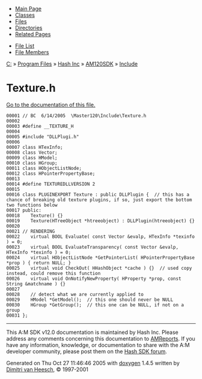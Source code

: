 <div class="tabs">

- [Main Page](index.md)
- [Classes](annotated.md)
- <span id="current">[Files](files.md)</span>
- [Directories](dirs.md)
- [Related Pages](pages.md)

</div>

<div class="tabs">

- [File List](files.md)
- [File Members](globals.md)

</div>

<div class="nav">

<a href="dir_C_3A_2F.md" class="el">C:</a> » <a href="dir_C_3A_2FProgram_20Files_2F.md" class="el">Program Files</a> » <a href="dir_C_3A_2FProgram_20Files_2FHash_20Inc_2F.md" class="el">Hash Inc</a> » <a href="dir_C_3A_2FProgram_20Files_2FHash_20Inc_2FAM120SDK_2F.md" class="el">AM120SDK</a> » <a href="dir_C_3A_2FProgram_20Files_2FHash_20Inc_2FAM120SDK_2FInclude_2F.md" class="el">Include</a>

</div>

# Texture.h

[Go to the documentation of this file.](Texture_8h.md)

<div class="fragment">

``` fragment
00001 // BC  6/14/2005  \Master120\Include\Texture.h
00002 
00003 #define __TEXTURE_H
00004 
00005 #include "DLLPlugi.h"
00006 
00007 class HTexInfo;
00008 class Vector;
00009 class HModel;
00010 class HGroup;
00011 class HObjectListNode;
00012 class HPointerPropertyBase;
00013 
00014 #define TEXTUREDLLVERSION 2
00015 
00016 class PLUGINEXPORT Texture : public DLLPlugin {  // this has a chance of breaking old texture plugins, if so, just export the bottom two functions below
00017 public:
00018    Texture() {}
00019    Texture(HTreeObject *htreeobject) : DLLPlugin(htreeobject) {}
00020 
00021 // RENDERING
00022    virtual BOOL Evaluate( const Vector &evalp, HTexInfo *texinfo ) = 0;
00023    virtual BOOL EvaluateTransparency( const Vector &evalp, HTexInfo *texinfo ) = 0;
00024    virtual HObjectListNode *GetPointerList( HPointerPropertyBase *prop ) { return NULL; }
00025    virtual void CheckOut( HHashObject *cache ) {}  // used copy instead, could remove this function
00026    virtual void OnNotifyNewProperty( HProperty *prop, const String &matchname ) {}
00027 
00028    // detect what we are currently applied to
00029    HModel *GetModel();  // this one should never be NULL
00030    HGroup *GetGroup();  // this one can be NULL, if not on a group
00031 };
```

</div>

------------------------------------------------------------------------

<span class="small">This A:M SDK v12.0 documentation is maintained by Hash Inc. Please address any comments concerning this documentation to [AMReports](http://www.hash.com/reports). If you have any information, knowledge, or documentation to share with the A:M developer community, please post them on the [Hash SDK forum](http://www.hash.com/forums/index.php?showforum=11).</span>

Generated on Thu Oct 27 11:46:46 2005 with [<span class="image placeholder" original-image-src="doxygen.png" original-image-title="" height="45" width="100" align="middle" border="0">doxygen</span>](http://www.doxygen.org/index.html) 1.4.5 written by [Dimitri van Heesch](mailto:dimitri@stack.nl), © 1997-2001

